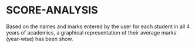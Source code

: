 # SCORE-ANALYSIS
Based on the names and marks entered by the user for each student in all 4 years of academics, a graphical representation of their average marks (year-wise) has been show.
